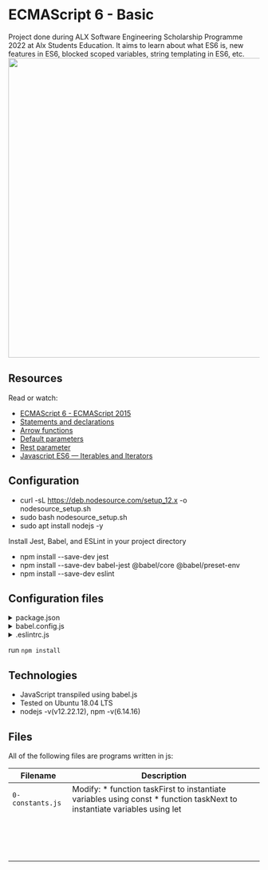 # ECMAScript 6 - Basic
Project done during ALX Software Engineering Scholarship Programme 2022 at Alx Students Education. It aims to learn about what ES6 is, new features in ES6, blocked scoped variables, string templating in ES6, etc.
<img src="https://media.sitepen.com/blog-images/2016/04/es6_symbols_header-1-1024x672.png" width="600px"/>

## Resources
Read or watch:

* [ECMAScript 6 - ECMAScript 2015](https://www.w3schools.com/js/js_es6.asp)
* [Statements and declarations](https://developer.mozilla.org/en-US/docs/Web/JavaScript/Reference/Statements)
* [Arrow functions](https://developer.mozilla.org/en-US/docs/Web/JavaScript/Reference/Functions/Arrow_functions)
* [Default parameters](https://developer.mozilla.org/en-US/docs/Web/JavaScript/Reference/Functions/Default_parameters)
* [Rest parameter](https://developer.mozilla.org/en-US/docs/Web/JavaScript/Reference/Functions/rest_parameters)
* [Javascript ES6 — Iterables and Iterators](https://towardsdatascience.com/javascript-es6-iterables-and-iterators-de18b54f4d4)

## Configuration
- curl -sL https://deb.nodesource.com/setup_12.x -o nodesource_setup.sh
- sudo bash nodesource_setup.sh
- sudo apt install nodejs -y

Install Jest, Babel, and ESLint in your project directory

- npm install --save-dev jest
- npm install --save-dev babel-jest @babel/core @babel/preset-env
- npm install --save-dev eslint

## Configuration files
<details><summary>package.json</summary>
{
  "scripts": {
    "lint": "./node_modules/.bin/eslint",
    "check-lint": "lint [0-9]*.js",
    "dev": "npx babel-node",
    "test": "jest",
    "full-test": "./node_modules/.bin/eslint [0-9]*.js && jest"
  },
  "devDependencies": {
    "@babel/core": "^7.6.0",
    "@babel/node": "^7.8.0",
    "@babel/preset-env": "^7.6.0",
    "eslint": "^6.4.0",
    "eslint-config-airbnb-base": "^14.0.0",
    "eslint-plugin-import": "^2.18.2",
    "eslint-plugin-jest": "^22.17.0",
    "jest": "^24.9.0"
  }
}
</details>

<details><summary>babel.config.js</summary>module.exports = {
  presets: [
    [
      '@babel/preset-env',
      {
        targets: {
          node: 'current',
        },
      },
    ],
  ],
};</details>

<details><summary>.eslintrc.js</summary>module.exports = {
  presets: [
    [
      '@babel/preset-env',
      {
        targets: {
          node: 'current',
        },
      },
    ],
  ],
};</details>

run `npm install`

## Technologies
* JavaScript transpiled using babel.js
* Tested on Ubuntu 18.04 LTS
* nodejs -v(v12.22.12), npm -v(6.14.16)

## Files
All of the following files are programs written in js:

|Filename| Description|
|-------|---------------|
|`0-constants.js`|Modify: * function taskFirst to instantiate variables using const * function taskNext to instantiate variables using let|
|||
|||
|||
|||
|||
|||
|||
|||
|||
|||
|||
|||
|||
|||
|||
